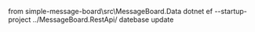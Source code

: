 from simple-message-board\src\MessageBoard.Data
dotnet ef --startup-project ../MessageBoard.RestApi/ datebase update